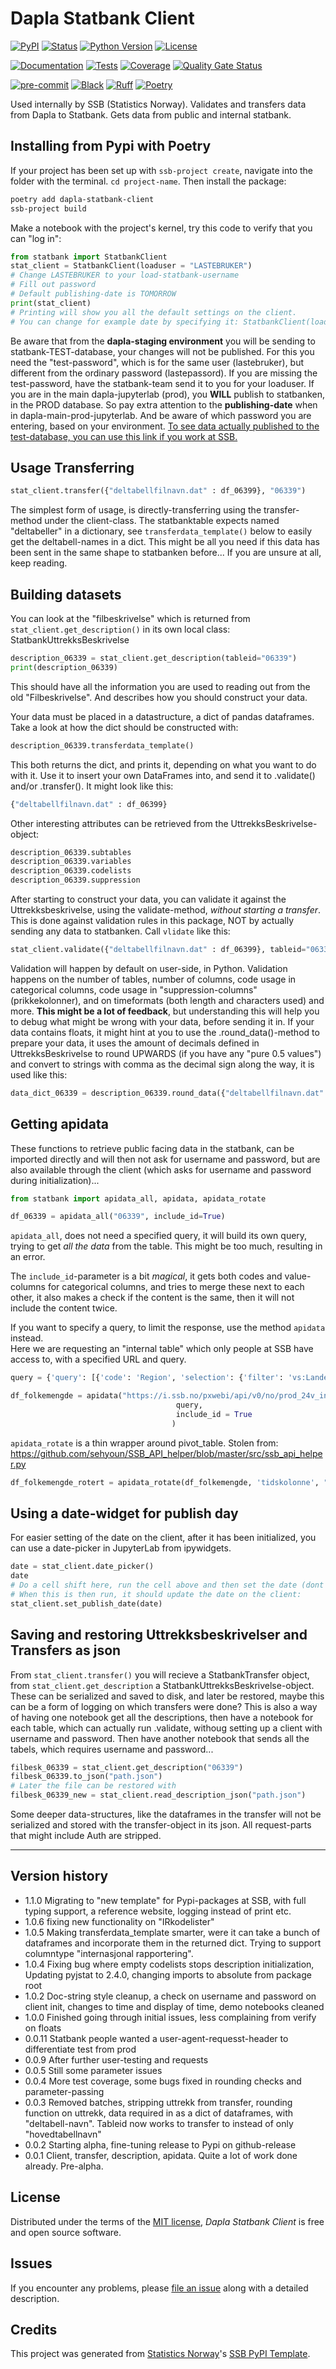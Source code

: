 # Dapla Statbank Client


[![PyPI](https://img.shields.io/pypi/v/dapla-statbank-client.svg)][pypi status]
[![Status](https://img.shields.io/pypi/status/dapla-statbank-client.svg)][pypi status]
[![Python Version](https://img.shields.io/pypi/pyversions/dapla-statbank-client)][pypi status]
[![License](https://img.shields.io/pypi/l/dapla-statbank-client)][license]

[![Documentation](https://github.com/statisticsnorway/dapla-statbank-client/actions/workflows/docs.yml/badge.svg)][documentation]
[![Tests](https://github.com/statisticsnorway/dapla-statbank-client/actions/workflows/tests.yml/badge.svg)][tests]
[![Coverage](https://sonarcloud.io/api/project_badges/measure?project=statisticsnorway_dapla-statbank-client&metric=coverage)][sonarcov]
[![Quality Gate Status](https://sonarcloud.io/api/project_badges/measure?project=statisticsnorway_dapla-statbank-client&metric=alert_status)][sonarquality]

[![pre-commit](https://img.shields.io/badge/pre--commit-enabled-brightgreen?logo=pre-commit&logoColor=white)][pre-commit]
[![Black](https://img.shields.io/badge/code%20style-black-000000.svg)][black]
[![Ruff](https://img.shields.io/endpoint?url=https://raw.githubusercontent.com/astral-sh/ruff/main/assets/badge/v2.json)](https://github.com/astral-sh/ruff)
[![Poetry](https://img.shields.io/endpoint?url=https://python-poetry.org/badge/v0.json)][poetry]

[pypi status]: https://pypi.org/project/dapla-statbank-client/
[documentation]: https://statisticsnorway.github.io/dapla-statbank-client
[tests]: https://github.com/statisticsnorway/dapla-statbank-client/actions?workflow=Tests

[sonarcov]: https://sonarcloud.io/summary/overall?id=statisticsnorway_dapla-statbank-client
[sonarquality]: https://sonarcloud.io/summary/overall?id=statisticsnorway_dapla-statbank-client
[pre-commit]: https://github.com/pre-commit/pre-commit
[black]: https://github.com/psf/black
[poetry]: https://python-poetry.org/


Used internally by SSB (Statistics Norway).
Validates and transfers data from Dapla to Statbank.
Gets data from public and internal statbank.


## Installing from Pypi with Poetry
If your project has been set up with `ssb-project create`, navigate into the folder with the terminal. `cd project-name`. Then install the package:
```bash
poetry add dapla-statbank-client
ssb-project build
```
Make a notebook with the project's kernel, try this code to verify that you can "log in":
```python
from statbank import StatbankClient
stat_client = StatbankClient(loaduser = "LASTEBRUKER")
# Change LASTEBRUKER to your load-statbank-username
# Fill out password
# Default publishing-date is TOMORROW
print(stat_client)
# Printing will show you all the default settings on the client.
# You can change for example date by specifying it: StatbankClient(loaduser = "LASTEBRUKER", date="2023-02-16")
```

Be aware that from the **dapla-staging environment** you will be sending to statbank-TEST-database, your changes will not be published. For this you need the "test-password", which is for the same user (lastebruker), but different from the ordinary password (lastepassord). If you are missing the test-password, have the statbank-team send it to you for your loaduser. If you are in the main dapla-jupyterlab (prod), you **WILL** publish to statbanken, in the PROD database. So pay extra attention to the **publishing-date** when in dapla-main-prod-jupyterlab. And be aware of which password you are entering, based on your environment. [To see data actually published to the test-database, you can use this link if you work at SSB.](https://i.test.ssb.no/pxwebi/pxweb/no/test_24v_intern/)


## Usage Transferring

```python
stat_client.transfer({"deltabellfilnavn.dat" : df_06399}, "06339")
```
The simplest form of usage, is directly-transferring using the transfer-method under the client-class. The statbanktable expects named "deltabeller" in a dictionary, see `transferdata_template()` below to easily get the deltabell-names in a dict. This might be all you need if this data has been sent in the same shape to statbanken before... If you are unsure at all, keep reading.


## Building datasets
You can look at the "filbeskrivelse" which is returned from `stat_client.get_description()` in its own local class: StatbankUttrekksBeskrivelse
```python
description_06339 = stat_client.get_description(tableid="06339")
print(description_06339)
```
This should have all the information you are used to reading out from the old "Filbeskrivelse". And describes how you should construct your data.

Your data must be placed in a datastructure, a dict of pandas dataframes. Take a look at how the dict should be constructed with:
```python
description_06339.transferdata_template()
```
This both returns the dict, and prints it, depending on what you want to do with it. Use it to insert your own DataFrames into, and send it to .validate() and/or .transfer(). It might look like this:
```python
{"deltabellfilnavn.dat" : df_06399}
```

Other interesting attributes can be retrieved from the UttrekksBeskrivelse-object:
```python
description_06339.subtables
description_06339.variables
description_06339.codelists
description_06339.suppression
```

After starting to construct your data, you can validate it against the Uttrekksbeskrivelse, using the validate-method, *without starting a transfer*. This is done against validation rules in this package, NOT by actually sending any data to statbanken. Call `vlidate` like this:
```python
stat_client.validate({"deltabellfilnavn.dat" : df_06399}, tableid="06339")
```
Validation will happen by default on user-side, in Python.
Validation happens on the number of tables, number of columns, code usage in categorical columns, code usage in "suppression-columns" (prikkekolonner), and on timeformats (both length and characters used) and more.
**This might be a lot of feedback**, but understanding this will help you to debug what might be wrong with your data, before sending it in.
If your data contains floats, it might hint at you to use the .round_data()-method to prepare your data, it uses the amount of decimals defined in UttrekksBeskrivelse to round UPWARDS (if you have any "pure 0.5 values") and convert to strings with comma as the decimal sign along the way, it is used like this:
```python
data_dict_06339 = description_06339.round_data({"deltabellfilnavn.dat" : df_06399})
```




## Getting apidata

These functions to retrieve public facing data in the statbank, can be imported directly and will then not ask for username and password, but are also available through the client (which asks for username and password during initialization)...
```python
from statbank import apidata_all, apidata, apidata_rotate
```

```python
df_06339 = apidata_all("06339", include_id=True)
```
`apidata_all`, does not need a specified query, it will build its own query, trying to get *all the data* from the table. This might be too much, resulting in an error.

The `include_id`-parameter is a bit *magical*, it gets both codes and value-columns for categorical columns, and tries to merge these next to each other, it also makes a check if the content is the same, then it will not include the content twice.

If you want to specify a query, to limit the response, use the method `apidata` instead.\
Here we are requesting an "internal table" which only people at SSB have access to, with a specified URL and query.
```python
query = {'query': [{'code': 'Region', 'selection': {'filter': 'vs:Landet', 'values': ['0']}}, {'code': 'Alder', 'selection': {'filter': 'vs:AldGrupp19', 'values': ['000', '001', '002', '003', '004', '005', '006', '007', '008', '009', '010', '011', '012', '013', '014', '015', '016', '017', '018', '019', '020', '021', '022', '023', '024', '025', '026', '027', '028', '029', '030', '031', '032', '033', '034', '035', '036', '037', '038', '039', '040', '041', '042', '043', '044', '045', '046', '047', '048', '049', '050', '051', '052', '053', '054', '055', '056', '057', '058', '059', '060', '061', '062', '063', '064', '065', '066', '067', '068', '069', '070', '071', '072', '073', '074', '075', '076', '077', '078', '079', '080', '081', '082', '083', '084', '085', '086', '087', '088', '089', '090', '091', '092', '093', '094', '095', '096', '097', '098', '099', '100', '101', '102', '103', '104', '105', '106', '107', '108', '109', '110', '111', '112', '113', '114', '115', '116', '117', '118', '119+']}}, {'code': 'Statsbrgskap', 'selection': {'filter': 'vs:Statsborgerskap', 'values': ['000']}}, {'code': 'Tid', 'selection': {'filter': 'item', 'values': ['2022']}}], 'response': {'format': 'json-stat2'}}

df_folkemengde = apidata("https://i.ssb.no/pxwebi/api/v0/no/prod_24v_intern/START/be/be01/folkemengde/Rd0002Aa",
                                     query,
                                     include_id = True
                                    )
```

`apidata_rotate` is a thin wrapper around pivot_table. Stolen from: https://github.com/sehyoun/SSB_API_helper/blob/master/src/ssb_api_helper.py
```python
df_folkemengde_rotert = apidata_rotate(df_folkemengde, 'tidskolonne', "verdikolonne")
```


## Using a date-widget for publish day
For easier setting of the date on the client, after it has been initialized, you can use a date-picker in JupyterLab from ipywidgets.
```python
date = stat_client.date_picker()
date
# Do a cell shift here, run the cell above and then set the date (dont run the cell again, cause youll have to set the data again).
# When this is then run, it should update the date on the client:
stat_client.set_publish_date(date)
```


## Saving and restoring Uttrekksbeskrivelser and Transfers as json

From `stat_client.transfer()` you will recieve a StatbankTransfer object, from `stat_client.get_description` a StatbankUttrekksBeskrivelse-object. These can be serialized and saved to disk, and later be restored, maybe this can be a form of logging on which transfers were done? This is also a way of having one notebook get all the descriptions, then have a notebook for each table, which can actually run .validate, withoug setting up a client with username and password. Then have another notebook that sends all the tabels, which requires username and password...

```python
filbesk_06339 = stat_client.get_description("06339")
filbesk_06339.to_json("path.json")
# Later the file can be restored with
filbesk_06339_new = stat_client.read_description_json("path.json")
```
Some deeper data-structures, like the dataframes in the transfer will not be serialized and stored with the transfer-object in its json. All request-parts that might include Auth are stripped.

---

## Version history
- 1.1.0 Migrating to "new template" for Pypi-packages at SSB, with full typing support, a reference website, logging instead of print etc.
- 1.0.6 fixing new functionality on "IRkodelister"
- 1.0.5 Making transferdata_template smarter, were it can take a bunch of dataframes and incorporate them in the returned dict. Trying to support columntype "internasjonal rapportering".
- 1.0.4 Fixing bug where empty codelists stops description initialization, Updating pyjstat to 2.4.0, changing imports to absolute from package root
- 1.0.2 Doc-string style cleanup, a check on username and password on client init, changes to time and display of time, demo notebooks cleaned
- 1.0.0 Finished going through initial issues, less complaining from verify on floats
- 0.0.11 Statbank people wanted a user-agent-requesst-header to differentiate test from prod
- 0.0.9 After further user-testing and requests
- 0.0.5 Still some parameter issues
- 0.0.4 More test coverage, some bugs fixed in rounding checks and parameter-passing
- 0.0.3 Removed batches, stripping uttrekk from transfer, rounding function on uttrekk, data required in as a dict of dataframes, with "deltabell-navn". Tableid now works to transfer to instead of only "hovedtabellnavn"
- 0.0.2 Starting alpha, fine-tuning release to Pypi on github-release
- 0.0.1 Client, transfer, description, apidata. Quite a lot of work done already. Pre-alpha.


## License

Distributed under the terms of the [MIT license][license],
_Dapla Statbank Client_ is free and open source software.

## Issues

If you encounter any problems,
please [file an issue] along with a detailed description.

## Credits

This project was generated from [Statistics Norway]'s [SSB PyPI Template].

[statistics norway]: https://www.ssb.no/en
[pypi]: https://pypi.org/
[ssb pypi template]: https://github.com/statisticsnorway/ssb-pypitemplate
[file an issue]: https://github.com/statisticsnorway/dapla-statbank-client/issues
[pip]: https://pip.pypa.io/

<!-- github-only -->

[license]: https://github.com/statisticsnorway/dapla-statbank-client/blob/main/LICENSE
[contributor guide]: https://github.com/statisticsnorway/dapla-statbank-client/blob/main/CONTRIBUTING.md
[reference guide]: https://statisticsnorway.github.io/dapla-statbank-client/reference.html
